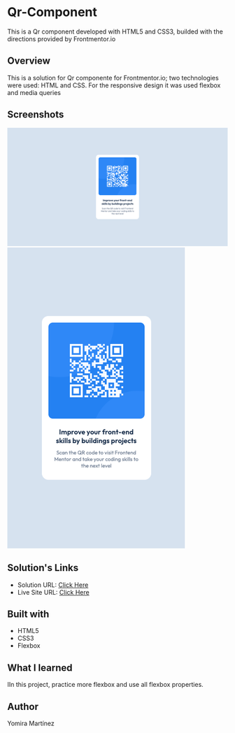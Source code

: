# Qr-Component
This is a Qr component developed with HTML5 and CSS3, builded with the directions provided by Frontmentor.io

## Overview

This is a solution for Qr componente for Frontmentor.io; two technologies were used: HTML and CSS. For the responsive design it was used flexbox and media queries

## Screenshots

![](screenshots/s1.png)
![](screenshots/s2.png)

## Solution's Links

- Solution URL: [Click Here](https://github.com/yomidev/Qr-Component)
- Live Site URL: [Click Here](https://yomidev.github.io/Qr-Component/)

## Built with

- HTML5
- CSS3
- Flexbox
  
## What I learned

IIn this project, practice more flexbox and use all flexbox properties.

## Author

Yomira Martínez